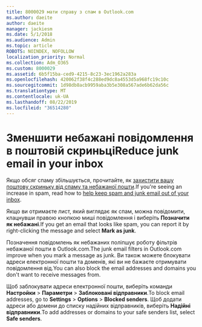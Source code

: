 ```yaml
---
title: 8000029 мати справу з спам в Outlook.com
ms.author: daeite
author: daeite
manager: jackiesm
ms.date: 5/1/2018
ms.audience: Admin
ms.topic: article
ROBOTS: NOINDEX, NOFOLLOW
localization_priority: Normal
ms.collection: Adm_O365
ms.custom: 8000029
ms.assetid: 6b5f15ba-ced9-4215-8c23-3ec1962a283a
ms.openlocfilehash: 420062f38f4c288ed9dc8a4553d5a968fc19c10c
ms.sourcegitcommit: 1d98db8acb9959aba3b5e308a567ade6b62da56c
ms.translationtype: MT
ms.contentlocale: uk-UA
ms.lasthandoff: 08/22/2019
ms.locfileid: "36514280"
---
```

# <a name="reduce-junk-email-in-your-inbox"></a><span data-ttu-id="375d3-102">Зменшити небажані повідомлення в поштовій скриньці</span><span class="sxs-lookup"><span data-stu-id="375d3-102">Reduce junk email in your inbox</span></span>

<span data-ttu-id="375d3-103">Якщо обсяг спаму збільшується, прочитайте, як [захистити вашу поштову скриньку від спаму та небажаної пошти](https://go.microsoft.com/fwlink/p/?linkid=873140).</span><span class="sxs-lookup"><span data-stu-id="375d3-103">If you're seeing an increase in spam, read how to [help keep spam and junk email out of your inbox](https://go.microsoft.com/fwlink/p/?linkid=873140).</span></span>
  
<span data-ttu-id="375d3-104">Якщо ви отримаєте лист, який виглядає як спам, можна повідомити, клацнувши правою кнопкою миші повідомлення і виберіть **Позначити як небажані**.</span><span class="sxs-lookup"><span data-stu-id="375d3-104">If you get an email that looks like spam, you can report it by right-clicking the message and select **Mark as junk**.</span></span> 
  
<span data-ttu-id="375d3-105">Позначення повідомлень як небажаних поліпшує роботу фільтрів небажаної пошти в Outlook.com.</span><span class="sxs-lookup"><span data-stu-id="375d3-105">The junk email filters in Outlook.com improve when you mark a message as junk.</span></span> <span data-ttu-id="375d3-106">Ви також можете блокувати адреси електронної пошти та доменів, які ви не бажаєте отримувати повідомлення від.</span><span class="sxs-lookup"><span data-stu-id="375d3-106">You can also block the email addresses and domains you don't want to receive messages from.</span></span>
  
<span data-ttu-id="375d3-107">Щоб заблокувати адреси електронної пошти, виберіть команди **Настройки** \> **Параметри** \> **Заблоковані відправники**.</span><span class="sxs-lookup"><span data-stu-id="375d3-107">To block email addresses, go to **Settings** \> **Options** \> **Blocked senders**.</span></span> <span data-ttu-id="375d3-108">Щоб додати адреси або домени до списку надійних відправників, виберіть **Надійні відправники**.</span><span class="sxs-lookup"><span data-stu-id="375d3-108">To add addresses or domains to your safe senders list, select **Safe senders**.</span></span> 
  

